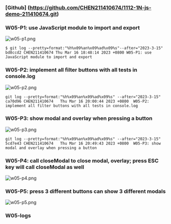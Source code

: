 ### [Github] (https://github.com/CHEN211410674/1112-1N-js-demo-211410674.git)

### W05-P1: use JavaScript module to import and export

![w05-p1.png](https://sgtwgxsjtbibcbrzrfra.supabase.co/storage/v1/object/public/demo-74/md_1N_img/w05_p1.png)

```
$ git log --pretty=format:"%h%x09%an%x09%ad%x09%s"--after="2023-3-15"
bd8ccd2 CHEN211410674 Thu Mar 16 18:48:14 2023 +0800 W05-P1: use JavaScript module to import and export
```

### W05-P2: implement all filter buttons with all tests in console.log

![w05-p2.png](https://sgtwgxsjtbibcbrzrfra.supabase.co/storage/v1/object/public/demo-74/md_1N_img/w05_p2.png)

```
git log --pretty=format:"%h%x09%an%x09%ad%x09%s" --after="2023-3-15"
ca70d96 CHEN211410674   Thu Mar 16 20:00:44 2023 +0800  W05-P2: implement all filter buttons with all tests in console.log
```

### W05-P3: show modal and overlay when pressing a button

![w05-p3.png](https://sgtwgxsjtbibcbrzrfra.supabase.co/storage/v1/object/public/demo-74/md_1N_img/w05_p3.png)

```
git log --pretty=format:"%h%x09%an%x09%ad%x09%s" --after="2023-3-15"
5cd7e43 CHEN211410674   Thu Mar 16 20:49:43 2023 +0800  W05-P3: show modal and overlay when pressing a button
```

### W05-P4: call closeModal to close modal, overlay; press ESC key will call closeModal as well

![w05-p4.png]()

### W05-P5: press 3 different buttons can show 3 different modals

![w05-p5.png]()

### W05-logs

